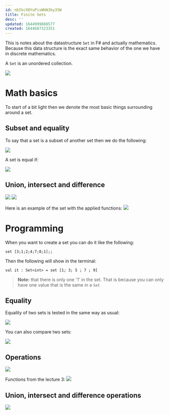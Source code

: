 ```yaml
---
id: nbIkcX8YuPisWHA3ky3SW
title: Finite Sets
desc: ''
updated: 1644999888577
created: 1644687323351
---
```

This is notes about the datastructure `Set` in F# and actually mathematics. 
Because this data structure is the exact same behavior of the one we have in discrete mathematics. 

A `Set` is an unordered collection.

![](/assets/images/2022-02-16-09-18-25.png)

# Math basics
To start of a bit light then we denote the most basic things surrounding around a set.


## Subset and equality
To say that a set is a subset of another set then we do the following:

![](/assets/images/2022-02-12-18-39-30.png)

A set is equal if:

![](/assets/images/2022-02-12-18-39-47.png)

## Union, intersect and difference
![](/assets/images/2022-02-12-18-40-34.png)
![](/assets/images/2022-02-12-18-40-40.png)

Here is an example of the set with the applied functions:
![](/assets/images/2022-02-12-18-41-00.png)

# Programming
When you want to create a set you can do it like the following:
```F#
set [3;1;2;4;7;8;1];;
```

Then the following will show in the terminal:
```F#
val it : Set<int> = set [1; 3; 5 ; 7 ; 9]
```
>**Note:** that there is only one '1' in the set. That is because you can only have one value that is the same in a `Set`

## Equality
Equality of two sets is tested in the same way as usual:

![](/assets/images/2022-02-12-18-55-25.png)

You can also compare two sets:

![](/assets/images/2022-02-12-18-55-39.png)

## Operations
![](/assets/images/2022-02-12-18-56-01.png)

Functions from the lecture 3:
![](/assets/images/2022-02-16-09-19-13.png)
## Union, intersect and difference operations
![](/assets/images/2022-02-12-18-57-29.png)

